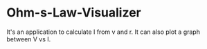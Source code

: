# Ohm-s-Law-Visualizer
It's an application to calculate I from v and r. It can also plot a graph between V vs I. 
